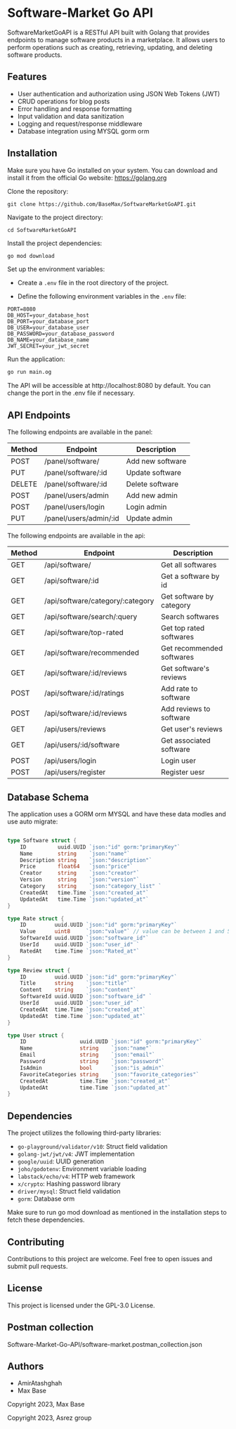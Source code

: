 # Software-Market Go API

SoftwareMarketGoAPI is a RESTful API built with Golang that provides endpoints to manage software products in a marketplace. It allows users to perform operations such as creating, retrieving, updating, and deleting software products.

## Features

- User authentication and authorization using JSON Web Tokens (JWT)
- CRUD operations for blog posts
- Error handling and response formatting
- Input validation and data sanitization
- Logging and request/response middleware
- Database integration using MYSQL gorm orm

## Installation

Make sure you have Go installed on your system. You can download and install it from the official Go website: https://golang.org

Clone the repository:

```shell
git clone https://github.com/BaseMax/SoftwareMarketGoAPI.git
```


Navigate to the project directory:

```shell
cd SoftwareMarketGoAPI
```

Install the project dependencies:

```bash
go mod download
```

Set up the environment variables:

- Create a `.env` file in the root directory of the project.

- Define the following environment variables in the `.env` file:

```plaintext
PORT=8080
DB_HOST=your_database_host
DB_PORT=your_database_port
DB_USER=your_database_user
DB_PASSWORD=your_database_password
DB_NAME=your_database_name
JWT_SECRET=your_jwt_secret
```

Run the application:

```bash
go run main.og
```

The API will be accessible at http://localhost:8080 by default. You can change the port in the .env file if necessary.

## API Endpoints

The following endpoints are available in the panel:

| Method | 	Endpoint | 	Description |
| ---- | -------- | -------- |
| POST |	/panel/software/	| Add new software |
| PUT |	/panel/software/:id	| Update software |
| DELETE |	/panel/software/:id	| Delete software |
| POST |	/panel/users/admin	| Add new admin |
| POST |	/panel/users/login	| Login admin |
| PUT |	/panel/users/admin/:id	| Update admin |

The following endpoints are available in the api:

| Method | 	Endpoint | 	Description |
| ---- | -------- | -------- |
| GET |	/api/software/	| Get all softwares |
| GET |	/api/software/:id	| Get a software by id |
| GET |	/api/software/category/:category	| Get software by category |
| GET |	/api/software/search/:query	| Search softwares |
| GET |	/api/software/top-rated	| Get top rated softwares |
| GET |	/api/software/recommended	| Get recommended softwares |
| GET |	/api/software/:id/reviews	| Get software's reviews |
| POST |	/api/software/:id/ratings	| Add rate to software |
| POST |	/api/software/:id/reviews	| Add reviews to software |
| GET |	/api/users/reviews	| Get user's reviews |
| GET |	/api/users/:id/software	| Get associated software |
| POST |	/api/users/login	| Login user |
| POST |	/api/users/register	| Register uesr |



## Database Schema

The application uses a GORM orm MYSQL and have these data modles and use auto migrate:

```go

type Software struct {
	ID          uuid.UUID `json:"id" gorm:"primaryKey"`
	Name        string    `json:"name"`
	Description string    `json:"description"`
	Price       float64   `json:"price"`
	Creator     string    `json:"creator"`
	Version     string    `json:"version"`
	Category    string    `json:"category_list" `
	CreatedAt   time.Time `json:"created_at"`
	UpdatedAt   time.Time `json:"updated_at"`
}

type Rate struct {
	ID         uuid.UUID `json:"id" gorm:"primaryKey"`
	Value      uint8     `json:"value"` // value can be between 1 and 5
	SoftwareId uuid.UUID `json:"software_id"`
	UserId     uuid.UUID `json:"user_id" `
	RatedAt    time.Time `json:"Rated_at"`
}

type Review struct {
	ID         uuid.UUID `json:"id" gorm:"primaryKey"`
	Title      string    `json:"title"`
	Content    string    `json:"content"`
	SoftwareId uuid.UUID `json:"software_id" `
	UserId     uuid.UUID `json:"user_id" `
	CreatedAt  time.Time `json:"created_at"`
	UpdatedAt  time.Time `json:"updated_at"`
}

type User struct {
	ID                 uuid.UUID `json:"id" gorm:"primaryKey"`
	Name               string    `json:"name"`
	Email              string    `json:"email"`
	Password           string    `json:"password"`
	IsAdmin            bool      `json:"is_admin"`
	FavoriteCategories string    `json:"favorite_categories"`
	CreatedAt          time.Time `json:"created_at"`
	UpdatedAt          time.Time `json:"updated_at"`
}

```

## Dependencies

The project utilizes the following third-party libraries:

- `go-playground/validator/v10`: Struct field validation
- `golang-jwt/jwt/v4`: JWT implementation 
- `google/uuid`: UUID generation
- `joho/godotenv`: Environment variable loading
- `labstack/echo/v4`: HTTP web framework
- `x/crypto`: Hashing password library
- `driver/mysql`: Struct field validation
- `gorm`: Database orm


Make sure to run go mod download as mentioned in the installation steps to fetch these dependencies.

## Contributing

Contributions to this project are welcome. Feel free to open issues and submit pull requests.

## License

This project is licensed under the GPL-3.0 License.

## Postman collection

Software-Market-Go-API/software-market.postman_collection.json

## Authors

- AmirAtashghah
- Max Base

Copyright 2023, Max Base

Copyright 2023, Asrez group
